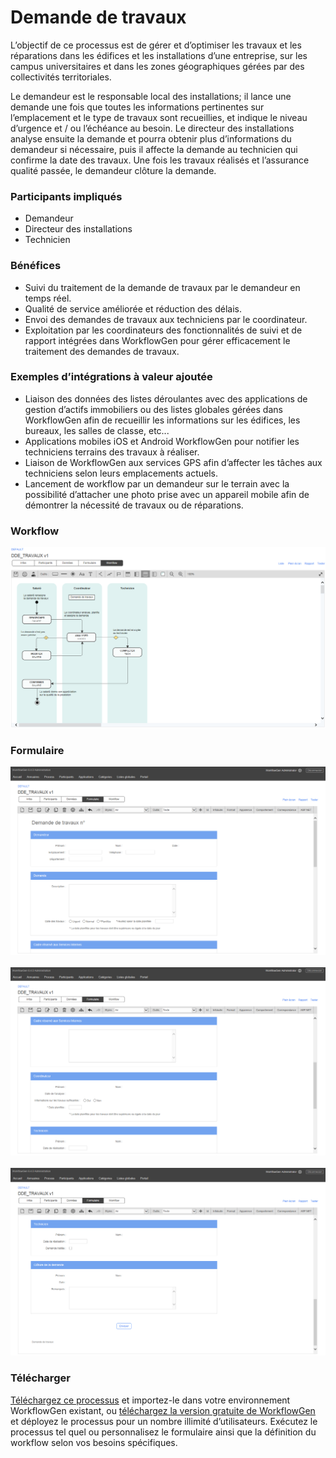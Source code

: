 # Demande de travaux

L’objectif de ce processus est de gérer et d’optimiser les travaux et les réparations dans les édifices et les installations d’une entreprise, sur les campus universitaires et dans les zones géographiques gérées par des collectivités territoriales.

Le demandeur est le responsable local des installations; il lance une demande une fois que toutes les informations pertinentes sur l’emplacement et le type de travaux sont recueillies, et indique le niveau d’urgence et / ou l’échéance au besoin. Le directeur des installations analyse ensuite la demande et pourra obtenir plus d’informations du demandeur si nécessaire, puis il affecte la demande au technicien qui confirme la date des travaux. Une fois les travaux réalisés et l’assurance qualité passée, le demandeur clôture la demande.

### Participants impliqués

* Demandeur
* Directeur des installations
* Technicien

### Bénéfices

* Suivi du traitement de la demande de travaux par le demandeur en temps réel.
* Qualité de service améliorée et réduction des délais.
* Envoi des demandes de travaux aux techniciens par le coordinateur.
* Exploitation par les coordinateurs des fonctionnalités de suivi et de rapport intégrées dans WorkflowGen pour gérer efficacement le traitement des demandes de travaux.

### Exemples d’intégrations à valeur ajoutée

* Liaison des données des listes déroulantes avec des applications de gestion d’actifs immobiliers ou des listes globales gérées dans WorkflowGen afin de recueillir les informations sur les édifices, les bureaux, les salles de classe, etc...
* Applications mobiles iOS et Android WorkflowGen pour notifier les techniciens terrains des travaux à réaliser.
* Liaison de WorkflowGen aux services GPS afin d’affecter les tâches aux techniciens selon leurs emplacements actuels.
* Lancement de workflow par un demandeur sur le terrain avec la possibilité d’attacher une photo prise avec un appareil mobile afin de démontrer la nécessité de travaux ou de réparations.

### Workflow

![Workflow demande de personnel](assets/demande-travaux-workflow.png)

### Formulaire

![Formulaire demande de personnel 1](assets/demande-travaux-form-1.png)<br /><br />
![Formulaire demande de personnel 2](assets/demande-travaux-form-2.png)<br /><br />
![Formulaire demande de personnel 3](assets/demande-travaux-form-3.png)


### Télécharger

[Téléchargez ce processus](dist/demande-travauxv1.xml.zip) et importez-le dans votre environnement WorkflowGen existant, ou [téléchargez la version gratuite de WorkflowGen](https://www.workflowgen.com/fr/telecharger-logiciel-workflow-gratuit/) et déployez le processus pour un nombre illimité d’utilisateurs. Exécutez le processus tel quel ou personnalisez le formulaire ainsi que la définition du workflow selon vos besoins spécifiques.

